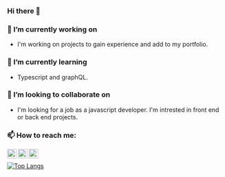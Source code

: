 ### Hi there 👋

<!--
**wayfaringjou/wayfaringjou** is a ✨ _special_ ✨ repository because its `README.md` (this file) appears on your GitHub profile.

Here are some ideas to get you started:

- 🔭 I’m currently working on ...
- 🌱 I’m currently learning ...
- 👯 I’m looking to collaborate on ...
- 🤔 I’m looking for help with ...
- 💬 Ask me about ...
- 📫 How to reach me: ...
- 😄 Pronouns: ...
- ⚡ Fun fact: ...
-->

### 🔭 I’m currently working on 
- I'm working on projects to gain experience and add to my portfolio.

### 🌱 I’m currently learning
- Typescript and graphQL.

### 👯 I’m looking to collaborate on
- I'm looking for a job as a javascript developer. I'm intrested in front end or back end projects.

### 📫 How to reach me:
[<img align="left" alt="Twitter" width="22px" src="https://cdn.jsdelivr.net/npm/simple-icons@4/icons/twitter.svg" />][twitter]
[<img align="left" alt="LinkedIn" width="22px" src="https://cdn.jsdelivr.net/npm/simple-icons@4/icons/linkedin.svg" />][linkedin]
[<img align="left" alt="LinkedIn" width="22px" src="https://cdn.jsdelivr.net/npm/simple-icons@4/icons/gmail.svg" />][linkedin]
<br>

[twitter]: https://twitter.com/wayfaringjou
[linkedin]: https://www.linkedin.com/in/joel-del-cueto
[gmail]: mailto:wayfaringjou@gmail.com


[![Top Langs](https://github-readme-stats.vercel.app/api/top-langs/?username=wayfaringjou&layout=compact)](https://github.com/wayfaringjou/github-readme-stats)

